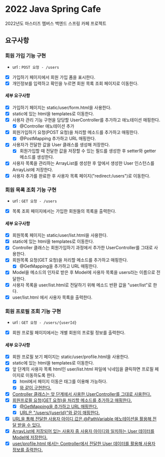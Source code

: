 # 2022 Java Spring Cafe

2022년도 마스터즈 멤버스 백엔드 스프링 카페 프로젝트


## 요구사항
### 회원 가입 기능 구현
- url : `POST 요청 - /users`
- [x] 가입하기 페이지에서 회원 가입 폼을 표시한다.
- [x] 개인정보를 입력하고 확인을 누르면 회원 목록 조회 페이지로 이동한다.

#### 세부 요구사항
- [x] 가입하기 페이지는 static/user/form.html을 사용한다.
- [x] static에 있는 html을 templates로 이동한다.
- [x] 사용자 관리 기능 구현을 담당할 UserController를 추가하고 애노테이션 매핑한다.
  - [x] @Controller 애노테이션 추가
- [x] 회원가입하기 요청(POST 요청)을 처리할 메소드를 추가하고 매핑한다.
  - [x] @PostMapping 추가하고 URL 매핑한다.
- [x] 사용자가 전달한 값을 User 클래스를 생성해 저장한다.
  - [x] 회원가입할 때 전달한 값을 저장할 수 있는 필드를 생성한 후 setter와 getter 메소드를 생성한다.
- [x] 사용자 목록을 관리하는 ArrayList를 생성한 후 앞에서 생성한 User 인스턴스를 ArrayList에 저장한다.
- [x] 사용자 추가를 완료한 후 사용자 목록 페이지("redirect:/users")로 이동한다.

### 회원 목록 조회 기능 구현
- url : `GET 요청 - /users`
- [x] 목록 조회 페이지에서는 가입한 회원들의 목록을 출력한다.

#### 세부 요구사항
- [x] 회원목록 페이지는 static/user/list.html을 사용한다.
- [x] static에 있는 html을 templates로 이동한다.
- [x] Controller 클래스는 회원가입하기 과정에서 추가한 UserController를 그대로 사용한다.
- [x] 회원목록 요청(GET 요청)을 처리할 메소드를 추가하고 매핑한다.
  - [x] @GetMapping을 추가하고 URL 매핑한다.
- [x] Model을 메소드의 인자로 받은 후 Model에 사용자 목록을 users라는 이름으로 전달한다. 
- [x] 사용자 목록을 user/list.html로 전달하기 위해 메소드 반환 값을 "user/list"로 한다.
- [x] user/list.html 에서 사용자 목록을 출력한다.

### 회원 프로필 조회 기능 구현
- url : `GET 요청 - /users/{userId}`
- [x] 회원 프로필 페이지에서는 개별 회원의 프로필 정보를 출력한다.

#### 세부 요구사항
- [x] 회원 프로필 보기 페이지는 static/user/profile.html을 사용한다.
- [x] static에 있는 html을 templates로 이동한다.
- [x] 앞 단계의 사용자 목록 html인 user/list.html 파일에 닉네임을 클릭하면 프로필 페이지로 이동하도록 한다.
  - [x] html에서 페이지 이동은 <a /> 태그를 이용해 가능하다.
  - [x] <a href="/users/{{userId}}" />와 같이 구현한다.
- [x] Controller 클래스는 앞 단계에서 사용한 UserController를 그대로 사용한다.
- [x] 회원프로필 요청(GET 요청)을 처리할 메소드를 추가하고 매핑한다.
  - [x] @GetMapping을 추가하고 URL 매핑한다.
  - [x] URL은 "/users/{userId}"와 같이 매핑한다.
- [x] URL을 통해 전달한 사용자 아이디 값은 @PathVariable 애노테이션을 활용해 전달 받을 수 있다.
- [x] ArrayList에 저장되어 있는 사용자 중 사용자 아이디와 일치하는 User 데이터를 Model에 저장한다.
- [x] user/profile.html 에서는 Controller에서 전달한 User 데이터를 활용해 사용자 정보를 출력한다.